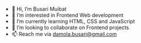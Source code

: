 - 👋 Hi, I’m Busari Muibat
- 👀 I’m interested in Frontend Web development
- 🌱 I’m currently learning HTML, CSS and JavaScript
- 💞️ I’m looking to collaborate on Frontend projects
- 📫 Reach me via damola.busari@gmail.com

<!---
moabah/moabah is a ✨ special ✨ repository because its `README.md` (this file) appears on your GitHub profile.
You can click the Preview link to take a look at your changes.
--->
